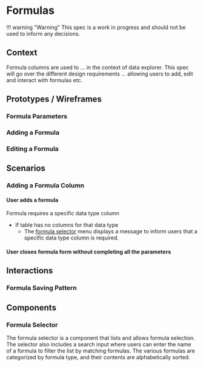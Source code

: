 # Formulas

!!! warning "Warning"
    This spec is a work in progress and should not be used to inform any decisions.



## Context
Formula columns are used to ... in the context of data explorer. This spec will go over the different design requirements ... allowing users to add, edit and interact with formulas etc. 

## Prototypes / Wireframes

### Formula Parameters

### Adding a Formula

### Editing a Formula

## Scenarios

### Adding a Formula Column

#### User adds a formula
Formula requires a specific data type column

- If table has no columns for that data type
	- The [formula selector](#formula-selector) menu displays a message to inform users that a specific data type column is required.

  
#### User closes formula form without completing all the parameters


## Interactions

### Formula Saving Pattern


  
## Components
### Formula Selector
The formula selector is a component that lists and allows formula selection. The selector also includes a search input where users can enter the name of a formula to filter the list by matching formulas.
The various formulas are categorized by formula type, and their contents are alphabetically sorted.